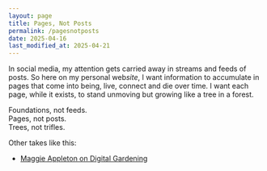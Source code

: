 ```yaml
---
layout: page
title: Pages, Not Posts
permalink: /pagesnotposts
date: 2025-04-16
last_modified_at: 2025-04-21
---
```


In social media, my attention gets carried away in streams and feeds of posts.
So here on my personal web*site*, I want information to accumulate in pages that come into being, live, connect and die over time.
I want each page, while it exists, to stand unmoving but growing like a tree in a forest.

Foundations, not feeds.\
Pages, not posts.\
Trees, not trifles.

Other takes like this:
- [Maggie Appleton on Digital Gardening](https://maggieappleton.com/garden-history)